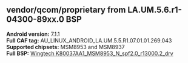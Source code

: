 vendor/qcom/proprietary from LA.UM.5.6.r1-04300-89xx.0 BSP
----------------------------

**Android version:** 7.1.1  
**Full CAF tag:** AU_LINUX_ANDROID_LA.UM.5.5.R1.07.01.01.269.043  
**Supported chipsets:** MSM8953 and MSM8937  
**Full BSP:** [Wingtech K80037AA1_MSM8953_N_spf2.0_r13000.2_drv](https://gitlab.com/micromax.proprietary/yu-yureka-2/)
